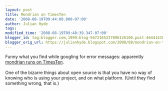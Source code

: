 ```yaml
---
layout: post
title: Mondrian on TimesTen
date: '2008-08-19T09:44:00.000-07:00'
author: Julian Hyde
tags: 
modified_time: '2008-08-19T09:48:39.347-07:00'
blogger_id: tag:blogger.com,1999:blog-5672165237896126100.post-4644143019221798711
blogger_orig_url: https://julianhyde.blogspot.com/2008/08/mondrian-on-timesten.html
---
```


Funny what you find while googling for error messages: apparently <a href="http://forums.oracle.com/forums/thread.jspa?messageID=2340835">mondrian runs on TimesTen</a>.<br /><br />One of the bizarre things about open source is that you have no way of knowing who is using your project, and on what platform. (Until they find something wrong, that is.)